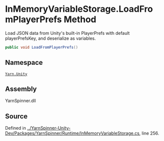 # InMemoryVariableStorage.LoadFromPlayerPrefs Method

Load JSON data from Unity's built-in PlayerPrefs with default playerPrefsKey, and deserialize as variables.


```csharp
public void LoadFromPlayerPrefs()
```



## Namespace
[`Yarn.Unity`](/api/csharp/yarn.unity/README.md)

## Assembly
YarnSpinner.dll

## Source
Defined in [../YarnSpinner-Unity-Dev/Packages/YarnSpinner/Runtime/InMemoryVariableStorage.cs](https://github.com/YarnSpinnerTool/YarnSpinner-Unity//blob/develop/Runtime/InMemoryVariableStorage.cs#L256), line 256.

